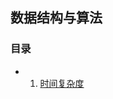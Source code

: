## 数据结构与算法

### 目录

* 1. [时间复杂度](https://github.com/Yjx98/Algorithm/blob/master/%E7%AE%97%E6%B3%95%E7%9A%84%E6%97%B6%E9%97%B4%E5%A4%8D%E6%9D%82%E5%BA%A6.md)